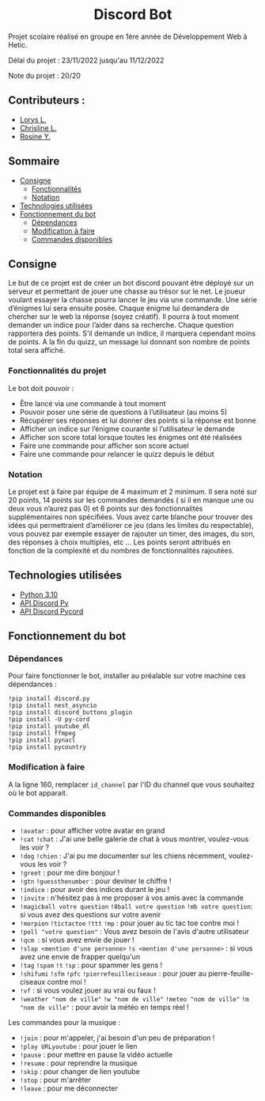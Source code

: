<h1 align="center">Discord Bot</h1>

<p>Projet scolaire réalisé en groupe en 1ère année de Développement Web à Hetic.</p>
<p>Délai du projet : 23/11/2022 jusqu'au 11/12/2022</p>
<p>Note du projet : 20/20</p>

<h2>
Contributeurs :
</h2>

<ul>
  <li><a href="https://github.com/OrBital1650">Lorys L.</a></li>
  <li><a href="https://github.com/LinelinLove">Chrisline L.</a></li>
  <li><a href="https://github.com/Myakii">Rosine Y.</a></li>
</ul>

## Sommaire

- [Consigne](#consigne)
  - [Fonctionnalités](#fonctionnalités-du-projet)
  - [Notation](#notation)
- [Technologies utilisées](#technologies-utilisées)
- [Fonctionnement du bot](#fonctionnement-du-bot)
  - [Dépendances](#dépendances)
  - [Modification à faire](#modification-à-faire)
  - [Commandes disponibles](#commandes-disponibles)


## Consigne

Le but de ce projet est de créer un bot discord pouvant être déployé sur un serveur et permettant de jouer une chasse au trésor sur le net. Le joueur voulant essayer la chasse pourra lancer le jeu via une commande. Une série d’énigmes lui sera ensuite posée. Chaque énigme lui demandera de chercher sur le web la réponse (soyez créatif). Il pourra à tout moment demander un indice pour l’aider dans sa recherche. Chaque question rapportera des points. S’il demande un indice, il marquera cependant moins de points. A la fin du quizz, un message lui donnant son nombre de points total sera affiché.


### Fonctionnalités du projet

Le bot doit pouvoir :
- Être lancé via une commande à tout moment
- Pouvoir poser une série de questions à l’utilisateur (au moins 5)
- Récupérer ses réponses et lui donner des points si la réponse est bonne
- Afficher un indice sur l’énigme courante si l’utilisateur le demande
- Afficher son score total lorsque toutes les énigmes ont été réalisées
- Faire une commande pour afficher son score actuel
- Faire une commande pour relancer le quizz depuis le début


### Notation

Le projet est à faire par équipe de 4 maximum et 2 minimum. Il sera noté sur 20 points, 14 points sur les commandes demandés ( si il en manque une ou deux vous n’aurez pas 0) et 6 points sur des fonctionnalités supplémentaires non spécifiées. Vous avez carte blanche pour trouver des idées qui permettraient d’améliorer ce jeu (dans les limites du respectable), vous pouvez par exemple essayer de rajouter un timer, des images, du son, des réponses à choix multiples, etc … Les points seront attribués en fonction de la complexité et du nombres de fonctionnalités rajoutées.


## Technologies utilisées

- [Python 3.10](https://docs.python.org/3.10/)
- [API Discord Py](https://discordpy.readthedocs.io/en/stable/)
- [API Discord Pycord](https://docs.pycord.dev/en/stable/)


## Fonctionnement du bot


### Dépendances

Pour faire fonctionner le bot, installer au préalable sur votre machine ces dépendances :

```
!pip install discord.py
!pip install nest_asyncio 
!pip install discord_buttons_plugin
!pip install -U py-cord
!pip install youtube_dl
!pip install ffmpeg
!pip install pynacl
!pip install pycountry
```


### Modification à faire

A la ligne 160, remplacer `id_channel` par l'ID du channel que vous souhaitez où le bot apparait.


### Commandes disponibles

- `!avatar` : pour afficher votre avatar en grand
- `!cat` `!chat` : J'ai une belle galerie de chat à vous montrer, voulez-vous les voir ?
- `!dog` `!chien` : J'ai pu me documenter sur les chiens récemment, voulez-vous les voir ?
- `!greet` : pour me dire bonjour !
- `!gtn` `!guessthenumber` : pour deviner le chiffre !
- `!indice` : pour avoir des indices durant le jeu !
- `!invite` : n'hésitez pas à me proposer à vos amis avec la commande
- `!magicball votre question` `!8ball votre question` `!mb votre question`: si vous avez des questions sur votre avenir
- `!morpion` `!tictactoe` `!ttt` `!mp` : pour jouer au tic tac toe contre moi !
- `!poll "votre question"` : Vous avez besoin de l'avis d'autre utilisateur
- `!qcm `: si vous avez envie de jouer !
- `!slap <mention d'une personne>` `!s <mention d'une personne>` : si vous avez une envie de frapper quelqu'un
- `!tag` `!spam` `!t` `!sp` : pour spammer les gens !
- `!shifumi` `!sfm` `!pfc` `!pierrefeuilleciseaux` : pour jouer au pierre-feuille-ciseaux contre moi !
- `!vf` : si vous voulez jouer au vrai ou faux !
- `!weather "nom de ville"` `!w "nom de ville"` `!meteo "nom de ville"` `!m "nom de ville"` : pour avoir la météo en temps réel !

Les commandes pour la musique :

- `!join` : pour m'appeler, j'ai besoin d'un peu de préparation !
- `!play URLyoutube` : pour jouer le lien
- `!pause` : pour mettre en pause la vidéo actuelle
- `!resume` : pour reprendre la musique
- `!skip` : pour changer de lien youtube
- `!stop` : pour m'arrêter
- `!leave` : pour me déconnecter